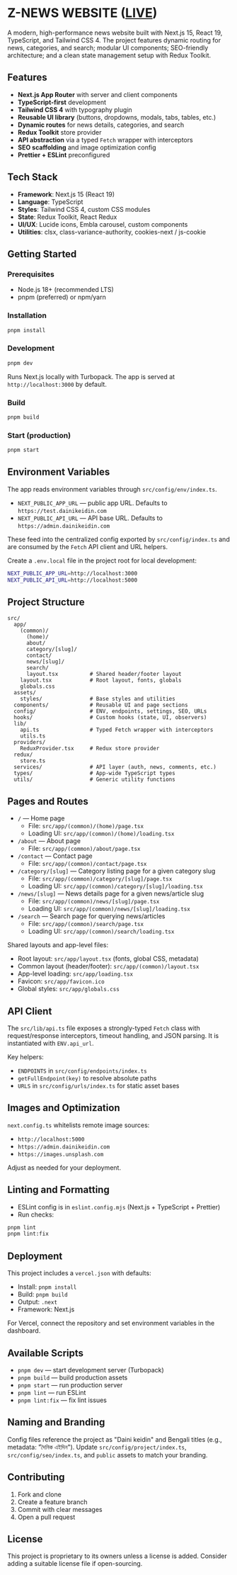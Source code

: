 # Z-NEWS WEBSITE (<a href="https://test.dainikeidin.com/">LIVE</a>)

A modern, high-performance news website built with Next.js 15, React 19, TypeScript, and Tailwind CSS 4. The project features dynamic routing for news, categories, and search; modular UI components; SEO-friendly architecture; and a clean state management setup with Redux Toolkit.

## Features

- **Next.js App Router** with server and client components
- **TypeScript-first** development
- **Tailwind CSS 4** with typography plugin
- **Reusable UI library** (buttons, dropdowns, modals, tabs, tables, etc.)
- **Dynamic routes** for news details, categories, and search
- **Redux Toolkit** store provider
- **API abstraction** via a typed `Fetch` wrapper with interceptors
- **SEO scaffolding** and image optimization config
- **Prettier + ESLint** preconfigured

## Tech Stack

- **Framework**: Next.js 15 (React 19)
- **Language**: TypeScript
- **Styles**: Tailwind CSS 4, custom CSS modules
- **State**: Redux Toolkit, React Redux
- **UI/UX**: Lucide icons, Embla carousel, custom components
- **Utilities**: clsx, class-variance-authority, cookies-next / js-cookie

## Getting Started

### Prerequisites

- Node.js 18+ (recommended LTS)
- pnpm (preferred) or npm/yarn

### Installation

```bash
pnpm install
```

### Development

```bash
pnpm dev
```

Runs Next.js locally with Turbopack. The app is served at `http://localhost:3000` by default.

### Build

```bash
pnpm build
```

### Start (production)

```bash
pnpm start
```

## Environment Variables

The app reads environment variables through `src/config/env/index.ts`.

- `NEXT_PUBLIC_APP_URL` — public app URL. Defaults to `https://test.dainikeidin.com`
- `NEXT_PUBLIC_API_URL` — API base URL. Defaults to `https://admin.dainikeidin.com`

These feed into the centralized config exported by `src/config/index.ts` and are consumed by the `Fetch` API client and URL helpers.

Create a `.env.local` file in the project root for local development:

```bash
NEXT_PUBLIC_APP_URL=http://localhost:3000
NEXT_PUBLIC_API_URL=http://localhost:5000
```

## Project Structure

```text
src/
  app/
    (common)/
      (home)/
      about/
      category/[slug]/
      contact/
      news/[slug]/
      search/
      layout.tsx          # Shared header/footer layout
    layout.tsx            # Root layout, fonts, globals
    globals.css
  assets/
    styles/               # Base styles and utilities
  components/             # Reusable UI and page sections
  config/                 # ENV, endpoints, settings, SEO, URLs
  hooks/                  # Custom hooks (state, UI, observers)
  lib/
    api.ts                # Typed Fetch wrapper with interceptors
    utils.ts
  providers/
    ReduxProvider.tsx     # Redux store provider
  redux/
    store.ts
  services/               # API layer (auth, news, comments, etc.)
  types/                  # App-wide TypeScript types
  utils/                  # Generic utility functions
```

## Pages and Routes

- `/` — Home page
  - File: `src/app/(common)/(home)/page.tsx`
  - Loading UI: `src/app/(common)/(home)/loading.tsx`
- `/about` — About page
  - File: `src/app/(common)/about/page.tsx`
- `/contact` — Contact page
  - File: `src/app/(common)/contact/page.tsx`
- `/category/[slug]` — Category listing page for a given category slug
  - File: `src/app/(common)/category/[slug]/page.tsx`
  - Loading UI: `src/app/(common)/category/[slug]/loading.tsx`
- `/news/[slug]` — News details page for a given news/article slug
  - File: `src/app/(common)/news/[slug]/page.tsx`
  - Loading UI: `src/app/(common)/news/[slug]/loading.tsx`
- `/search` — Search page for querying news/articles
  - File: `src/app/(common)/search/page.tsx`
  - Loading UI: `src/app/(common)/search/loading.tsx`

Shared layouts and app-level files:

- Root layout: `src/app/layout.tsx` (fonts, global CSS, metadata)
- Common layout (header/footer): `src/app/(common)/layout.tsx`
- App-level loading: `src/app/loading.tsx`
- Favicon: `src/app/favicon.ico`
- Global styles: `src/app/globals.css`

## API Client

The `src/lib/api.ts` file exposes a strongly-typed `Fetch` class with request/response interceptors, timeout handling, and JSON parsing. It is instantiated with `ENV.api_url`.

Key helpers:

- `ENDPOINTS` in `src/config/endpoints/index.ts`
- `getFullEndpoint(key)` to resolve absolute paths
- `URLS` in `src/config/urls/index.ts` for static asset bases

## Images and Optimization

`next.config.ts` whitelists remote image sources:

- `http://localhost:5000`
- `https://admin.dainikeidin.com`
- `https://images.unsplash.com`

Adjust as needed for your deployment.

## Linting and Formatting

- ESLint config is in `eslint.config.mjs` (Next.js + TypeScript + Prettier)
- Run checks:

```bash
pnpm lint
pnpm lint:fix
```

## Deployment

This project includes a `vercel.json` with defaults:

- Install: `pnpm install`
- Build: `pnpm build`
- Output: `.next`
- Framework: Next.js

For Vercel, connect the repository and set environment variables in the dashboard.

## Available Scripts

- `pnpm dev` — start development server (Turbopack)
- `pnpm build` — build production assets
- `pnpm start` — run production server
- `pnpm lint` — run ESLint
- `pnpm lint:fix` — fix lint issues

## Naming and Branding

Config files reference the project as "Daini keidin" and Bengali titles (e.g., metadata: "দৈনিক এইদিন"). Update `src/config/project/index.ts`, `src/config/seo/index.ts`, and `public` assets to match your branding.

## Contributing

1. Fork and clone
2. Create a feature branch
3. Commit with clear messages
4. Open a pull request

## License

This project is proprietary to its owners unless a license is added. Consider adding a suitable license file if open-sourcing.
